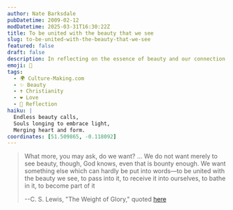 ```yaml
---
author: Nate Barksdale
pubDatetime: 2009-02-12
modDatetime: 2025-03-31T16:30:22Z
title: To be united with the beauty that we see
slug: to-be-united-with-the-beauty-that-we-see
featured: false
draft: false
description: In reflecting on the essence of beauty and our connection to it, C. S. Lewis beautifully articulates a profound longing within the human spirit.
emoji: 🌌
tags:
  - 🌍 Culture-Making.com
  - ✨ Beauty
  - ✝️ Christianity
  - ❤️ Love
  - 🌅 Reflection
haiku: |
  Endless beauty calls,  
  Souls longing to embrace light,  
  Merging heart and form.
coordinates: [51.509865, -0.118092]
---
```


> What more, you may ask, do we want? … We do not want merely to see beauty, though, God knows, even that is bounty enough. We want something else which can hardly be put into words—to be united with the beauty we see, to pass into it, to receive it into ourselves, to bathe in it, to become part of it
>
> --C. S. Lewis, "The Weight of Glory," quoted [here](http://www.christianvisionproject.com/2009/02/a_holy_longing.html)
